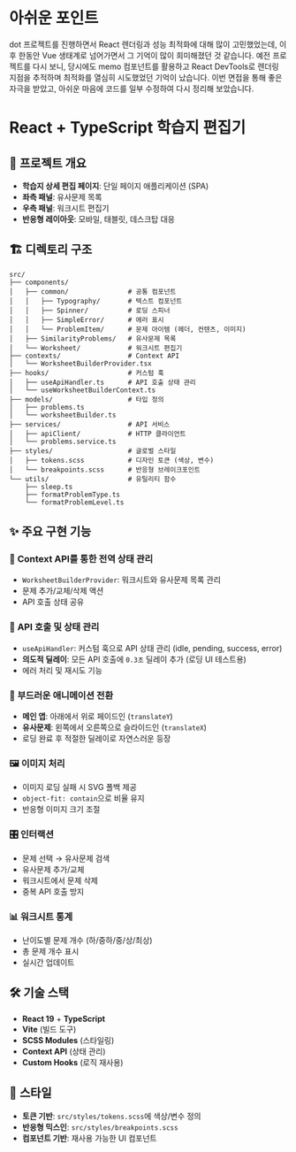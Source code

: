# 아쉬운 포인트

dot 프로젝트를 진행하면서 React 렌더링과 성능 최적화에 대해 많이 고민했었는데, 이후 한동안 Vue 생태계로 넘어가면서 그 기억이 많이 희미해졌던 것 같습니다.
예전 프로젝트를 다시 보니, 당시에도 memo 컴포넌트를 활용하고 React DevTools로 렌더링 지점을 추적하며 최적화를 열심히 시도했었던 기억이 났습니다.
이번 면접을 통해 좋은 자극을 받았고, 아쉬운 마음에 코드를 일부 수정하여 다시 정리해 보았습니다.

# React + TypeScript 학습지 편집기

## 📝 프로젝트 개요

- **학습지 상세 편집 페이지**: 단일 페이지 애플리케이션 (SPA)
- **좌측 패널**: 유사문제 목록
- **우측 패널**: 워크시트 편집기
- **반응형 레이아웃**: 모바일, 태블릿, 데스크탑 대응

## 🏗️ 디렉토리 구조

```
src/
├── components/
│   ├── common/               # 공통 컴포넌트
│   │   ├── Typography/       # 텍스트 컴포넌트
│   │   ├── Spinner/          # 로딩 스피너
│   │   ├── SimpleError/      # 에러 표시
│   │   └── ProblemItem/      # 문제 아이템 (헤더, 컨텐츠, 이미지)
│   ├── SimilarityProblems/   # 유사문제 목록
│   └── Worksheet/            # 워크시트 편집기
├── contexts/                 # Context API
│   └── WorksheetBuilderProvider.tsx
├── hooks/                    # 커스텀 훅
│   ├── useApiHandler.ts      # API 호출 상태 관리
│   └── useWorksheetBuilderContext.ts
├── models/                   # 타입 정의
│   ├── problems.ts
│   └── worksheetBuilder.ts
├── services/                 # API 서비스
│   ├── apiClient/            # HTTP 클라이언트
│   └── problems.service.ts
├── styles/                   # 글로벌 스타일
│   ├── tokens.scss           # 디자인 토큰 (색상, 변수)
│   └── breakpoints.scss      # 반응형 브레이크포인트
└── utils/                    # 유틸리티 함수
    ├── sleep.ts
    ├── formatProblemType.ts
    └── formatProblemLevel.ts
```

## ✨ 주요 구현 기능

### 🎯 **Context API를 통한 전역 상태 관리**

- `WorksheetBuilderProvider`: 워크시트와 유사문제 목록 관리
- 문제 추가/교체/삭제 액션
- API 호출 상태 공유

### 🔄 **API 호출 및 상태 관리**

- `useApiHandler`: 커스텀 훅으로 API 상태 관리 (idle, pending, success, error)
- **의도적 딜레이**: 모든 API 호출에 `0.3초` 딜레이 추가 (로딩 UI 테스트용)
- 에러 처리 및 재시도 기능

### 🎨 **부드러운 애니메이션 전환**

- **메인 앱**: 아래에서 위로 페이드인 (`translateY`)
- **유사문제**: 왼쪽에서 오른쪽으로 슬라이드인 (`translateX`)
- 로딩 완료 후 적절한 딜레이로 자연스러운 등장

### 🖼️ **이미지 처리**

- 이미지 로딩 실패 시 SVG 폴백 제공
- `object-fit: contain`으로 비율 유지
- 반응형 이미지 크기 조절

### 🎛️ **인터랙션**

- 문제 선택 → 유사문제 검색
- 유사문제 추가/교체
- 워크시트에서 문제 삭제
- 중복 API 호출 방지

### 📊 **워크시트 통계**

- 난이도별 문제 개수 (하/중하/중/상/최상)
- 총 문제 개수 표시
- 실시간 업데이트

## 🛠️ 기술 스택

- **React 19** + **TypeScript**
- **Vite** (빌드 도구)
- **SCSS Modules** (스타일링)
- **Context API** (상태 관리)
- **Custom Hooks** (로직 재사용)

## 🎨 스타일

- **토큰 기반**: `src/styles/tokens.scss`에 색상/변수 정의
- **반응형 믹스인**: `src/styles/breakpoints.scss`
- **컴포넌트 기반**: 재사용 가능한 UI 컴포넌트
